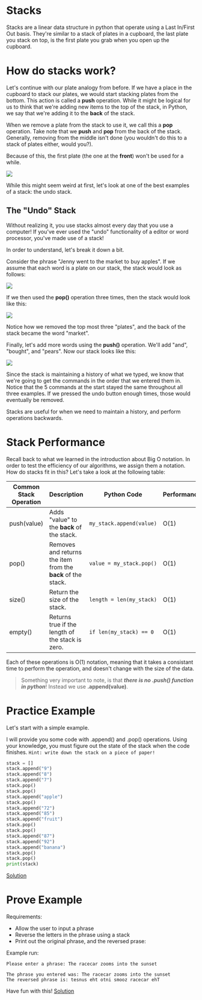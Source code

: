 # Stacks

Stacks are a linear data structure in python that operate using a Last In/First Out basis. They're similar to a stack of plates in a cupboard, the last plate you stack on top, is the first plate you grab when you open up the cupboard.

# How do stacks work?
Let's continue with our plate analogy from before. If we have a place in the cupboard to stack our plates, we would start stacking plates from the bottom. This action is called a **push** operation. While it might be logical for us to think that we're adding new items to the top of the stack, in Python, we say that we're adding it to the **back** of the stack.

When we remove a plate from the stack to use it, we call this a **pop** operation. Take note that we **push** and **pop** from the back of the stack. Generally, removing from the middle isn't done (you wouldn't do this to a stack of plates either, would you?).

Because of this, the first plate (the one at the **front**) won't be used for a while. 

![](https://github.com/LyrasaurusRose/CSE212Final/blob/3af4689dc334231b68426ca6f211173fcd006448/Stacks/platestack.PNG)

While this might seem weird at first, let's look at one of the best examples of a stack: the undo stack.

## The "Undo" Stack
Without realizing it, you use stacks almost every day that you use a computer! If you've ever used the "undo" functionality of a editor or word processor, you've made use of a stack!

In order to understand, let's break it down a bit.

Consider the phrase "Jenny went to the market to buy apples". If we assume that each word is a plate on our stack, the stack would look as follows:

![](https://github.com/LyrasaurusRose/CSE212Final/blob/3af4689dc334231b68426ca6f211173fcd006448/Stacks/undostack1.PNG)

If we then used the **pop()** operation three times, then the stack would look like this:

![](https://github.com/LyrasaurusRose/CSE212Final/blob/3af4689dc334231b68426ca6f211173fcd006448/Stacks/undostack2.PNG)

Notice how we removed the top most three "plates", and the back of the stack became the word "market".

Finally, let's add more words using the **push()** operation. We'll add "and", "bought", and "pears". Now our stack looks like this:

![](https://github.com/LyrasaurusRose/CSE212Final/blob/3af4689dc334231b68426ca6f211173fcd006448/Stacks/undostack3.PNG)

Since the stack is maintaining a history of what we typed, we know that we're going to get the commands in the order that we entered them in. Notice that the 5 commands at the start stayed the same throughout all three examples. If we pressed the undo button enough times, those would eventually be removed.

Stacks are useful for when we need to maintain a history, and perform operations backwards.

# Stack Performance
Recall back to what we learned in the introduction about Big O notation. In order to test the efficiency of our algorithms, we assign them a notation. How do stacks fit in this? Let's take a look at the following table:


|Common Stack Operation|Description|Python Code|Performance|
|----------------------|-----------|-----------|-----------|
|push(value)|	Adds "value" to the **back** of the stack.|	`my_stack.append(value)`|	O(1) |
|pop()|	Removes and returns the item from the **back** of the stack.|	`value = my_stack.pop()`|	O(1)|
|size()|	Return the size of the stack.|	`length = len(my_stack)`|	O(1)|
|empty()|	Returns true if the length of the stack is zero.|	`if len(my_stack) == 0`|	O(1)|

Each of these operations is O(1) notation, meaning that it takes a consistant time to perform the operation, and doesn't change with the size of the data.
>Something very important to note, is that ***there is no .push() function in python***! Instead we use **.append(value)**.

# Practice Example
Let's start with a simple example. 

I will provide you some code with .append() and .pop() operations. Using your knowledge, you must figure out the state of the stack when the code finishes. 
`Hint: write down the stack on a piece of paper!`


```python
stack = []
stack.append("9")
stack.append("8")
stack.append("7")
stack.pop()
stack.pop()
stack.append("apple")
stack.pop()
stack.append("72")
stack.append("85")
stack.append("fruit")
stack.pop()
stack.pop()
stack.append("87")
stack.append("92")
stack.append("banana")
stack.pop()
stack.pop()
print(stack)
```
[Solution](Stacks/stackexample.py)

# Prove Example
Requirements:
* Allow the user to input a phrase
* Reverse the letters in the phrase using a stack
* Print out the original phrase, and the reversed prase:

Example run:
```
Please enter a phrase: The racecar zooms into the sunset

The phrase you entered was: The racecar zooms into the sunset
The reversed phrase is: tesnus eht otni smooz racecar ehT
```

Have fun with this!
[Solution](Stacks/stackprovesolution.py)
